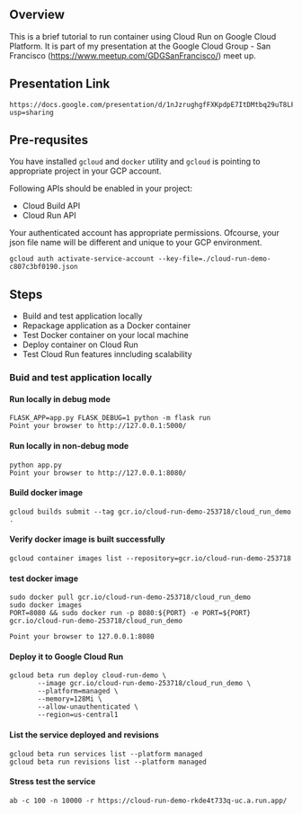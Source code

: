 ## Overview
This is a brief tutorial to run container using Cloud Run on Google Cloud Platform. It is part of my presentation at the Google Cloud Group - San Francisco (https://www.meetup.com/GDGSanFrancisco/) meet up.

## Presentation Link
```
https://docs.google.com/presentation/d/1nJzrughgfFXKpdpE7ItDMtbq29uT8LF5vDLxmmkRE_c/edit?usp=sharing
```

## Pre-requsites
You have installed `gcloud` and `docker` utility and `gcloud` is pointing to appropriate project in your GCP account. 

Following APIs should be enabled in your project:

- Cloud Build API
- Cloud Run API

Your authenticated account has appropriate permissions. Ofcourse, your json file name will be different and unique to your GCP environment.

```
gcloud auth activate-service-account --key-file=./cloud-run-demo-c807c3bf0190.json 
```


## Steps
- Build and test application locally
- Repackage application as a Docker container
- Test Docker container on your local machine
- Deploy container on Cloud Run 
- Test Cloud Run features inncluding scalability 

### Buid and test application locally

#### Run locally in debug mode
```
FLASK_APP=app.py FLASK_DEBUG=1 python -m flask run
Point your browser to http://127.0.0.1:5000/ 
```
#### Run locally in non-debug mode
```
python app.py
Point your browser to http://127.0.0.1:8080/ 
```

#### Build docker image 

```
gcloud builds submit --tag gcr.io/cloud-run-demo-253718/cloud_run_demo .
```

#### Verify docker image is built successfully

```
gcloud container images list --repository=gcr.io/cloud-run-demo-253718
```

#### test docker image 
```
sudo docker pull gcr.io/cloud-run-demo-253718/cloud_run_demo
sudo docker images 
PORT=8080 && sudo docker run -p 8080:${PORT} -e PORT=${PORT} gcr.io/cloud-run-demo-253718/cloud_run_demo

Point your browser to 127.0.0.1:8080
```

#### Deploy it to Google Cloud Run
```
gcloud beta run deploy cloud-run-demo \
       --image gcr.io/cloud-run-demo-253718/cloud_run_demo \
       --platform=managed \
       --memory=128Mi \
       --allow-unauthenticated \
       --region=us-central1
```

#### List the service deployed and revisions
```
gcloud beta run services list --platform managed
gcloud beta run revisions list --platform managed
```

#### Stress test the service
```
ab -c 100 -n 10000 -r https://cloud-run-demo-rkde4t733q-uc.a.run.app/
```







